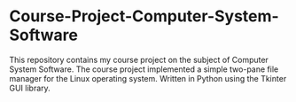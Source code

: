 # Course-Project-Computer-System-Software

This repository contains my course project on the subject of Computer System Software. 
The course project implemented a simple two-pane file manager for the Linux operating system.
Written in Python using the Tkinter GUI library.
